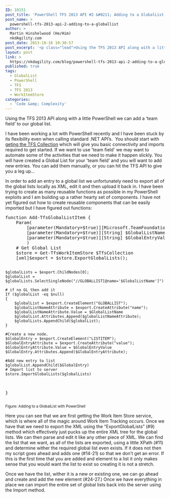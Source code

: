 ```yaml
---
ID: 10151
post_title: 'PowerShell TFS 2013 API #2 &#8211; Adding to a GlobalList'
post_name: >
  powershell-tfs-2013-api-2-adding-to-a-globallist
author: >
  Martin Hinshelwood (He/Him)
  nkdAgility.com
post_date: 2013-10-16 10:30:57
post_excerpt: '<p class="lead">Using the TFS 2013 API along with a little PowerShell we can add a ‘team field’ to our global list.</p>'
layout: post
link: >
  https://nkdagility.com/blog/powershell-tfs-2013-api-2-adding-to-a-globallist/
published: true
tags:
  - GlobalList
  - PowerShell
  - TFS
  - TFS 2013
  - WorkItemStore
categories:
  - 'Code &amp; Complexity'
---
```

<p class="lead">Using the TFS 2013 API along with a little PowerShell we can add a ‘team field’ to our global list.</p>
<p>I have been working a lot with PowerShell recently and I have been stuck by its flexibility even when calling standard .NET API’s.&nbsp; You should start with g<a title="Get TFS Collection" href="http://nakedalmweb.wpengine.com/powershell-tfs-2013-api-0-get-tfscollection-and-tfs-services/">eting the TFS Collection</a> which will give you basic connectivity and imports required to get started. If we want to use 'team field' we may want to automate some of the activities that we need to make it happen slickly. You will have created a Global List for your 'team field' and you will want to add new entries. You can add them manually, or you can hit the TFS API to give you a leg up...</p>
<p>In order to add an entry to a global list we unfortunately need to export all of the global lists locally as XML, edit it and then upload it back in. I have been trying to create as many reusable functions as possible in my PowerShell exploits and I am building up a rather hearty set of components. I have not yet figured out how to create reusable components that can be easily imported but I have figured out functions:</p>
<pre>function Add-TfsGlobalListItem {
    Param(
        [parameter(Mandatory=$true)][Microsoft.TeamFoundation.Client.TfsTeamProjectCollection] $TfsCollection,
        [parameter(Mandatory=$true)][String] $GlobalListName,
        [parameter(Mandatory=$true)][String] $GlobalEntryValue
        )
    # Get Global List
    $store = Get-TfsWorkItemStore $TfsCollection
    [xml]$export = $store.ExportGlobalLists();

    $globalLists = $export.ChildNodes[0];
    $globalList = $globalLists.SelectSingleNode("//GLOBALLIST[@name='$GlobalListName']")

    # if no GL then add it
    If ($globalList -eq $null)
    {
        $globalList = $export.CreateElement("GLOBALLIST");
        $globalListNameAttribute = $export.CreateAttribute("name");
        $globalListNameAttribute.Value = $GlobalListName
        $globalList.Attributes.Append($globalListNameAttribute);
        $globalLists.AppendChild($globalList);
    }

    #Create a new node.
    $GlobalEntry = $export.CreateElement("LISTITEM");
    $GlobalEntryAttribute = $export.CreateAttribute("value");
    $GlobalEntryAttribute.Value = $GlobalEntryValue
    $GlobalEntry.Attributes.Append($GlobalEntryAttribute);

    #Add new entry to list
    $globalList.AppendChild($GlobalEntry)
    # Import list to server
    $store.ImportGlobalLists($globalLists)
}
</pre>
<p><small>Figure: Adding to a GlobalList with PowerShell</small></p>
<p>Here you can see that we are first getting the Work Item Store service, which is where all of the magic around Work Item Tracking occurs. Once we have that we need to export the XML using the “ExportGlobalLists” (#9) method which effectively just pucks up the entire XML tree for the global lists. We can then parse and edit it like any other piece of XML. We can find the list that we want, as all of the lists are exported, using a little XPath (#11)&nbsp; and determine wither the required global list even exists. If it does not then my script goes ahead and adds one (#14-21) so that we don’t get an error. If this is the first time that you are added and element to a list it only makes sense that you would want the list to exist so creating it is not a stretch.</p>
<p>Once we have the list, wither it is a new or existing one, we can go ahead and create and add the new element (#24-27.) Once we have everything in place we can import the entire set of global lists back into the server using the Import method.</p>
